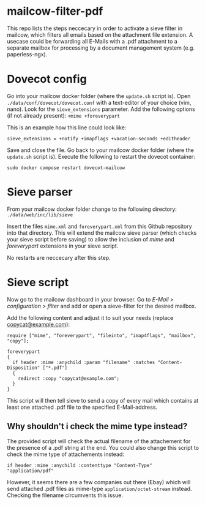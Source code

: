 # mailcow-filter-pdf

This repo lists the steps neccecary in order to activate a sieve filter in mailcow, which filters all emails based on the attachment file extension.
A usecase could be forwarding all E-Mails with a .pdf attachment to a separate mailbox for processing by a document management system (e.g. paperless-ngx).

# Dovecot config

Go into your mailcow docker folder (where the `update.sh` script is).
Open `./data/conf/dovecot/dovecot.conf` with a text-editor of your choice (vim, nano).
Look for the `sieve_extensions` parameter.
Add the following options (if not already present): `+mime +foreverypart`

This is an example how this line could look like:
```
sieve_extensions = +notify +imapflags +vacation-seconds +editheader
```

Save and close the file.
Go back to your mailcow docker folder (where the `update.sh` script is).
Execute the following to restart the dovecot container:
```
sudo docker compose restart dovecot-mailcow
```

# Sieve parser

From your mailcow docker folder change to the following directory:
`./data/web/inc/lib/sieve`

Insert the files `mime.xml` and `foreverypart.xml` from this Github repository into that directory.
This will extend the mailcow sieve parser (which checks your sieve script before saving) to allow the inclusion of *mime* and *foreverypart* extensions in your sieve script.

No restarts are neccecary after this step.

# Sieve script

Now go to the mailcow dashboard in your browser.
Go to *E-Mail > configuration > filter* and add or open a sieve-filter for the desired mailbox.

Add the following content and adjust it to suit your needs (replace copycat@example.com):
```
require ["mime", "foreverypart", "fileinto", "imap4flags", "mailbox", "copy"];

foreverypart
{
  if header :mime :anychild :param "filename" :matches "Content-Disposition" ["*.pdf"]
  {
    redirect :copy "copycat@example.com";
  }
}
```

This script will then tell sieve to send a copy of every mail which contains at least one attached .pdf file to the specified E-Mail-address.

## Why shouldn't i check the mime type instead?

The provided script will check the actual filename of the attachement for the presence of a .pdf string at the end.
You could also change this script to check the mime type of attachements instead:
```
if header :mime :anychild :contenttype "Content-Type" "application/pdf"
```
However, it seems there are a few companies out there (Ebay) which will send attached .pdf files as mime-type `application/octet-stream` instead.
Checking the filename circumvents this issue.
